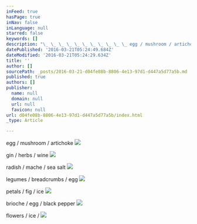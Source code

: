 ```yaml
---
inFeed: true
hasPage: true
inNav: false
inLanguage: null
starred: false
keywords: []
description: "\_ \_ \_ \_ \_ \_ \_ \_ \_ \_ \_ egg / mushroom / artichoke \_ \_ \_ \_ \_ \_ \_ \_ \_ \_ \_ \_ \_ \_ \_ \_ \_ \_ \_ \_ \_ \_ \_ \_ \_ \_ \_ \_ \_ \_ \_ \_\_"
datePublished: '2016-03-21T05:24:49.684Z'
dateModified: '2016-03-21T05:24:29.634Z'
title: ''
author: []
sourcePath: _posts/2016-03-21-d04fe08b-8806-4e13-97d1-d447a5d77a5b.md
published: true
authors: []
publisher:
  name: null
  domain: null
  url: null
  favicon: null
url: d04fe08b-8806-4e13-97d1-d447a5d77a5b/index.html
_type: Article

---
```

egg / mushroom / artichoke                                                                 ![](https://the-grid-user-content.s3-us-west-2.amazonaws.com/9a173ea9-b761-48a2-8d0f-2dea81c5fed6.jpg)

gin / herbs / wine
![](https://the-grid-user-content.s3-us-west-2.amazonaws.com/220be8ad-48d2-4ff1-a3a9-b5e212c11eca.jpg)

radish / mache / sea salt
![](https://the-grid-user-content.s3-us-west-2.amazonaws.com/84c4a357-3a9a-4cdf-92c9-495cd0c85d99.jpg)

legumes / breadcrumbs / egg
![](https://the-grid-user-content.s3-us-west-2.amazonaws.com/495a5d70-6e7c-4f76-a054-1248e692b0ff.jpg)

petals / fig / ice
![](https://the-grid-user-content.s3-us-west-2.amazonaws.com/352bb806-3f83-4e57-bfb1-188acb6c1c54.jpg)

brioche / egg / black pepper
![](https://the-grid-user-content.s3-us-west-2.amazonaws.com/baef2679-0723-4e77-b02c-9bb095dece53.jpg)

flowers / ice / ![](https://the-grid-user-content.s3-us-west-2.amazonaws.com/e3bcea24-667f-4c01-9d40-76ddb7013cf4.jpg)